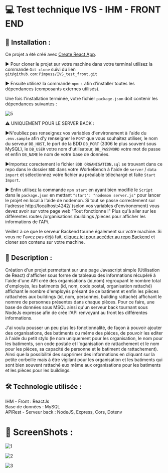 # 💻 Test technique IVS - IHM - FRONT END

## 📂 Installation :

Ce projet a été créé avec [Create React App](https://github.com/facebook/create-react-app).<br>

▶ Pour cloner le projet sur votre machine dans votre terminal utilisez la commande `Git clone` suivi du lien `git@github.com:Pimpuss/IVS_test_front.git`

▶ Ensuite utilisez la commande `npm i` afin d'installer toutes les dépendances (composants externes utilisés).<br>

Une fois l'installation terminée, votre fichier `package.json` doit contenir les dépendances suivantes : <br>

![5](https://user-images.githubusercontent.com/89353029/169551109-2d650d5d-ebf5-4529-9555-53703fc76e67.png)

⚠ UNIQUEMENT POUR LE SERVER BACK :

▶N'oubliez pas renseignez vos variables d'environement à l'aide du `.env.sample` afin d'y renseigner le `PORT` que vous souhaitez utiliser, le nom du serveur `DB_HOST`, le port de la BDD `DB_PORT` (3306 le plus souvent sous MySQL), le `DB_USER` votre nom d'utilisateur, `DB_PASSWORD` votre mot de passe et enfin `DB_NAME` le nom de votre base de données.

▶Importez corectement le fichier `BDD ORGANISATION.sql` se trouvant dans ce repo dans le dossier `BDD` dans votre WorkeBench à l'aide de `server` / `data import` et sélectionnez votre fichier au préalable téléchargé et faite `Start Import`.

▶ Enfin utilisez la commande `npm start` en ayant bien modifié le `Script` dans le `package.json` en mettant `"start": "nodemon server.js"` pour lancer le projet en local à l'aide de nodemon. Si tout se passe correctement sur l'adresse http://localhost:4242/ (selon vos variables d'environement) vous devez avoir sur votre page web "Tout fonctionne !"
Plus qu'à aller sur les différentes routes /organisations /buildings /pieces pour afficher les informations de l'APi.

Veillez à ce que le serveur Backend tourne également sur votre machine. Si vous ne l'avez pas déjà fait, [cliquez ici pour accéder au repo Backend](https://github.com/Pimpuss/IVS_test_back) et cloner son contenu sur votre machine.

## 📝 Description :

Création d'un projet permettant sur une page Javascript simple (Utilisation de React) d'afficher sous forme de tableaux des informations récupéré à l'aide d'une API créé des organisations (id,nom) regroupant le nombre total d'employés, les batiments (id, nom, code postal, organisation rattaché) affichant le nombre d'employés présant de ce batiment et enfin les pièces rattachées aux buildings (id, nom, personnes, building rattaché) affichant le nomnre de personnes présentes dans chaque pièces.
Pour ce faire, une base de données sous MSQL ainsi qu'un serveur back tournant sous NodeJs expresse afin de crée l'API renvoyant au front les différentes informations.

J'ai voulu pousser un peu plus les fonctionnalité, de façon à pouvoir ajouter des organisations, des batiments ou même des piéces, de pouvoir les editer à l'aide du petit stylo (le nom uniquement pour les organisation, le nom pour les batiments, son code postale et l'oganisation de rattachement et le nom pour les pièces, sa capacité de personne et le batiment de rattachement).
Ainsi que la possibilité des supprimer des informations en cliquant sur la petite corbeille mais à être vigilant pour les organisation et les batiments qui sont bien souvent rattaché eux même aux organisations pour les batiments et les pièces pour les buildings.

## 🛠 Technologie utilisée :

IHM - Front : ReactJs <br>
Base de données : MySQL <br>
APiRest - Serveur back : NodeJS, Express, Cors, Dotenv

# 📸 ScreenShots :

![1](https://user-images.githubusercontent.com/89353029/169547230-1b06b733-9ea9-4096-9088-0e3ef7436920.png)

![2](https://user-images.githubusercontent.com/89353029/169547232-c70abd4e-645c-4587-b69f-e393495fcd0a.png)

![3](https://user-images.githubusercontent.com/89353029/169547237-57544e50-09f9-441a-b859-f9fba0b6d887.png)

